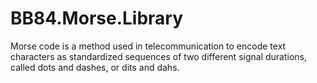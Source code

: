 # BB84.Morse.Library

Morse code is a method used in telecommunication to encode text characters as standardized sequences of two different signal durations, called dots and dashes, or dits and dahs.